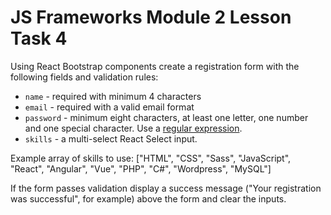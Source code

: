 # JS Frameworks Module 2 Lesson Task 4

Using React Bootstrap components create a registration form with the following fields and validation rules:

-   `name` - required with minimum 4 characters
-   `email` - required with a valid email format
-   `password` - minimum eight characters, at least one letter, one number and one special character. Use a <a href="https://stackoverflow.com/questions/19605150/regex-for-password-must-contain-at-least-eight-characters-at-least-one-number-a" target="_blank">regular expression</a>.
-   `skills` - a multi-select React Select input.

Example array of skills to use: ["HTML", "CSS", "Sass", "JavaScript", "React", "Angular", "Vue", "PHP", "C#", "Wordpress", "MySQL"]

If the form passes validation display a success message ("Your registration was successful", for example) above the form and clear the inputs.
